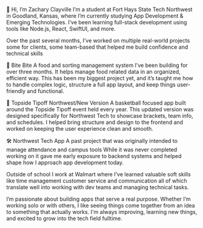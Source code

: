 👋 Hi, I’m Zachary Clayville
I’m a student at Fort Hays State Tech Northwest in Goodland, Kansas, where I’m currently studying App Development & Emerging Technologies. I’ve been learning full-stack development using tools like Node.js, React, SwiftUI, and more.

Over the past several months, I’ve worked on multiple real-world projects some for clients, some team-based  that helped me build confidence and technical skills

🍔 Bite Bite A food and sorting management system I’ve been building for over three months. It helps manage food related data in an organized, efficient way. This has been my biggest project yet, and it’s taught me how to handle complex logic, structure a full app layout, and keep things user-friendly and functional.

🏀 Topside Tipoff Northwest/New Version  A basketball focused app built around the Topside Tipoff event held every year. This updated version was designed specifically for Northwest Tech to showcase brackets, team info, and schedules. I helped bring structure and design to the frontend and worked on keeping the user experience clean and smooth.

🛠️ Northwest Tech App  A past project that was originally intended to manage attendance and campus tools While it was never completed working on it gave me early exposure to backend systems and helped shape how I approach app development today.

Outside of school I work at Walmart where I’ve learned valuable soft skills like time management customer service and communication  all of which translate well into working with dev teams and managing technical tasks.

I’m passionate about building apps that serve a real purpose. Whether I’m working solo or with others, I like seeing things come together from an idea to something that actually works. I'm always improving, learning new things, and excited to grow into the tech field fulltime.
